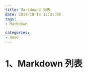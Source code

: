 ```yaml
---
title: Markdown4 列表
date: 2019-10-14 13:31:03
tags:
- Markdown

categories: 
- Hexo
---
```


# 1、Markdown 列表